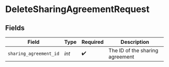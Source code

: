 # DeleteSharingAgreementRequest


## Fields

| Field                           | Type                            | Required                        | Description                     |
| ------------------------------- | ------------------------------- | ------------------------------- | ------------------------------- |
| `sharing_agreement_id`          | *int*                           | :heavy_check_mark:              | The ID of the sharing agreement |